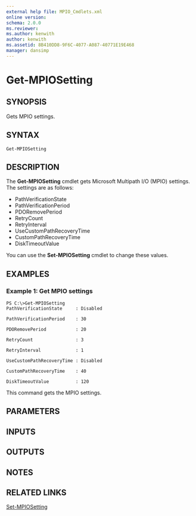```yaml
---
external help file: MPIO_Cmdlets.xml
online version: 
schema: 2.0.0
ms.reviewer:
ms.author: kenwith
author: kenwith
ms.assetid: 8B410DD8-9F6C-4077-A087-40771E19E468
manager: dansimp
---
```


# Get-MPIOSetting

## SYNOPSIS
Gets MPIO settings.

## SYNTAX

```
Get-MPIOSetting
```

## DESCRIPTION
The **Get-MPIOSetting** cmdlet gets Microsoft Multipath I/O (MPIO) settings.
The settings are as follows: 

- PathVerificationState
- PathVerificationPeriod
- PDORemovePeriod
- RetryCount
- RetryInterval
- UseCustomPathRecoveryTime
- CustomPathRecoveryTime
- DiskTimeoutValue

You can use the **Set-MPIOSetting** cmdlet to change these values.

## EXAMPLES

### Example 1: Get MPIO settings
```
PS C:\>Get-MPIOSetting
PathVerificationState     : Disabled

PathVerificationPeriod    : 30

PDORemovePeriod           : 20

RetryCount                : 3

RetryInterval             : 1

UseCustomPathRecoveryTime : Disabled

CustomPathRecoveryTime    : 40

DiskTimeoutValue          : 120
```

This command gets the MPIO settings.

## PARAMETERS

## INPUTS

## OUTPUTS

## NOTES

## RELATED LINKS

[Set-MPIOSetting](./Set-MPIOSetting.md)

